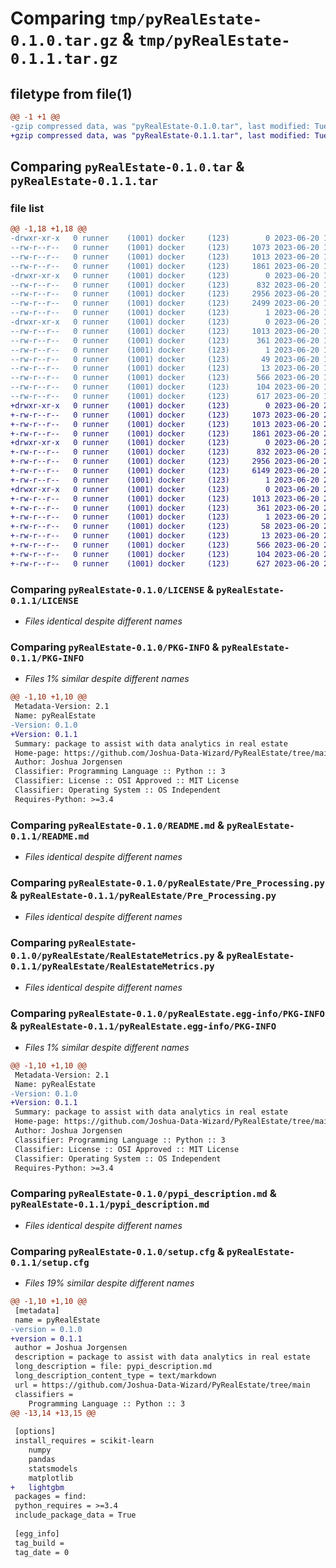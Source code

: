# Comparing `tmp/pyRealEstate-0.1.0.tar.gz` & `tmp/pyRealEstate-0.1.1.tar.gz`

## filetype from file(1)

```diff
@@ -1 +1 @@
-gzip compressed data, was "pyRealEstate-0.1.0.tar", last modified: Tue Jun 20 19:00:39 2023, max compression
+gzip compressed data, was "pyRealEstate-0.1.1.tar", last modified: Tue Jun 20 23:52:10 2023, max compression
```

## Comparing `pyRealEstate-0.1.0.tar` & `pyRealEstate-0.1.1.tar`

### file list

```diff
@@ -1,18 +1,18 @@
-drwxr-xr-x   0 runner    (1001) docker     (123)        0 2023-06-20 19:00:39.082808 pyRealEstate-0.1.0/
--rw-r--r--   0 runner    (1001) docker     (123)     1073 2023-06-20 19:00:23.000000 pyRealEstate-0.1.0/LICENSE
--rw-r--r--   0 runner    (1001) docker     (123)     1013 2023-06-20 19:00:39.082808 pyRealEstate-0.1.0/PKG-INFO
--rw-r--r--   0 runner    (1001) docker     (123)     1861 2023-06-20 19:00:23.000000 pyRealEstate-0.1.0/README.md
-drwxr-xr-x   0 runner    (1001) docker     (123)        0 2023-06-20 19:00:39.082808 pyRealEstate-0.1.0/pyRealEstate/
--rw-r--r--   0 runner    (1001) docker     (123)      832 2023-06-20 19:00:23.000000 pyRealEstate-0.1.0/pyRealEstate/Pre_Processing.py
--rw-r--r--   0 runner    (1001) docker     (123)     2956 2023-06-20 19:00:23.000000 pyRealEstate-0.1.0/pyRealEstate/RealEstateMetrics.py
--rw-r--r--   0 runner    (1001) docker     (123)     2499 2023-06-20 19:00:23.000000 pyRealEstate-0.1.0/pyRealEstate/Time_Trending.py
--rw-r--r--   0 runner    (1001) docker     (123)        1 2023-06-20 19:00:23.000000 pyRealEstate-0.1.0/pyRealEstate/__init__.py
-drwxr-xr-x   0 runner    (1001) docker     (123)        0 2023-06-20 19:00:39.082808 pyRealEstate-0.1.0/pyRealEstate.egg-info/
--rw-r--r--   0 runner    (1001) docker     (123)     1013 2023-06-20 19:00:39.000000 pyRealEstate-0.1.0/pyRealEstate.egg-info/PKG-INFO
--rw-r--r--   0 runner    (1001) docker     (123)      361 2023-06-20 19:00:39.000000 pyRealEstate-0.1.0/pyRealEstate.egg-info/SOURCES.txt
--rw-r--r--   0 runner    (1001) docker     (123)        1 2023-06-20 19:00:39.000000 pyRealEstate-0.1.0/pyRealEstate.egg-info/dependency_links.txt
--rw-r--r--   0 runner    (1001) docker     (123)       49 2023-06-20 19:00:39.000000 pyRealEstate-0.1.0/pyRealEstate.egg-info/requires.txt
--rw-r--r--   0 runner    (1001) docker     (123)       13 2023-06-20 19:00:39.000000 pyRealEstate-0.1.0/pyRealEstate.egg-info/top_level.txt
--rw-r--r--   0 runner    (1001) docker     (123)      566 2023-06-20 19:00:23.000000 pyRealEstate-0.1.0/pypi_description.md
--rw-r--r--   0 runner    (1001) docker     (123)      104 2023-06-20 19:00:23.000000 pyRealEstate-0.1.0/pyproject.toml
--rw-r--r--   0 runner    (1001) docker     (123)      617 2023-06-20 19:00:39.082808 pyRealEstate-0.1.0/setup.cfg
+drwxr-xr-x   0 runner    (1001) docker     (123)        0 2023-06-20 23:52:10.453568 pyRealEstate-0.1.1/
+-rw-r--r--   0 runner    (1001) docker     (123)     1073 2023-06-20 23:51:55.000000 pyRealEstate-0.1.1/LICENSE
+-rw-r--r--   0 runner    (1001) docker     (123)     1013 2023-06-20 23:52:10.453568 pyRealEstate-0.1.1/PKG-INFO
+-rw-r--r--   0 runner    (1001) docker     (123)     1861 2023-06-20 23:51:55.000000 pyRealEstate-0.1.1/README.md
+drwxr-xr-x   0 runner    (1001) docker     (123)        0 2023-06-20 23:52:10.453568 pyRealEstate-0.1.1/pyRealEstate/
+-rw-r--r--   0 runner    (1001) docker     (123)      832 2023-06-20 23:51:55.000000 pyRealEstate-0.1.1/pyRealEstate/Pre_Processing.py
+-rw-r--r--   0 runner    (1001) docker     (123)     2956 2023-06-20 23:51:55.000000 pyRealEstate-0.1.1/pyRealEstate/RealEstateMetrics.py
+-rw-r--r--   0 runner    (1001) docker     (123)     6149 2023-06-20 23:51:55.000000 pyRealEstate-0.1.1/pyRealEstate/Time_Trending.py
+-rw-r--r--   0 runner    (1001) docker     (123)        1 2023-06-20 23:51:55.000000 pyRealEstate-0.1.1/pyRealEstate/__init__.py
+drwxr-xr-x   0 runner    (1001) docker     (123)        0 2023-06-20 23:52:10.453568 pyRealEstate-0.1.1/pyRealEstate.egg-info/
+-rw-r--r--   0 runner    (1001) docker     (123)     1013 2023-06-20 23:52:10.000000 pyRealEstate-0.1.1/pyRealEstate.egg-info/PKG-INFO
+-rw-r--r--   0 runner    (1001) docker     (123)      361 2023-06-20 23:52:10.000000 pyRealEstate-0.1.1/pyRealEstate.egg-info/SOURCES.txt
+-rw-r--r--   0 runner    (1001) docker     (123)        1 2023-06-20 23:52:10.000000 pyRealEstate-0.1.1/pyRealEstate.egg-info/dependency_links.txt
+-rw-r--r--   0 runner    (1001) docker     (123)       58 2023-06-20 23:52:10.000000 pyRealEstate-0.1.1/pyRealEstate.egg-info/requires.txt
+-rw-r--r--   0 runner    (1001) docker     (123)       13 2023-06-20 23:52:10.000000 pyRealEstate-0.1.1/pyRealEstate.egg-info/top_level.txt
+-rw-r--r--   0 runner    (1001) docker     (123)      566 2023-06-20 23:51:55.000000 pyRealEstate-0.1.1/pypi_description.md
+-rw-r--r--   0 runner    (1001) docker     (123)      104 2023-06-20 23:51:55.000000 pyRealEstate-0.1.1/pyproject.toml
+-rw-r--r--   0 runner    (1001) docker     (123)      627 2023-06-20 23:52:10.453568 pyRealEstate-0.1.1/setup.cfg
```

### Comparing `pyRealEstate-0.1.0/LICENSE` & `pyRealEstate-0.1.1/LICENSE`

 * *Files identical despite different names*

### Comparing `pyRealEstate-0.1.0/PKG-INFO` & `pyRealEstate-0.1.1/PKG-INFO`

 * *Files 1% similar despite different names*

```diff
@@ -1,10 +1,10 @@
 Metadata-Version: 2.1
 Name: pyRealEstate
-Version: 0.1.0
+Version: 0.1.1
 Summary: package to assist with data analytics in real estate
 Home-page: https://github.com/Joshua-Data-Wizard/PyRealEstate/tree/main
 Author: Joshua Jorgensen
 Classifier: Programming Language :: Python :: 3
 Classifier: License :: OSI Approved :: MIT License
 Classifier: Operating System :: OS Independent
 Requires-Python: >=3.4
```

### Comparing `pyRealEstate-0.1.0/README.md` & `pyRealEstate-0.1.1/README.md`

 * *Files identical despite different names*

### Comparing `pyRealEstate-0.1.0/pyRealEstate/Pre_Processing.py` & `pyRealEstate-0.1.1/pyRealEstate/Pre_Processing.py`

 * *Files identical despite different names*

### Comparing `pyRealEstate-0.1.0/pyRealEstate/RealEstateMetrics.py` & `pyRealEstate-0.1.1/pyRealEstate/RealEstateMetrics.py`

 * *Files identical despite different names*

### Comparing `pyRealEstate-0.1.0/pyRealEstate.egg-info/PKG-INFO` & `pyRealEstate-0.1.1/pyRealEstate.egg-info/PKG-INFO`

 * *Files 1% similar despite different names*

```diff
@@ -1,10 +1,10 @@
 Metadata-Version: 2.1
 Name: pyRealEstate
-Version: 0.1.0
+Version: 0.1.1
 Summary: package to assist with data analytics in real estate
 Home-page: https://github.com/Joshua-Data-Wizard/PyRealEstate/tree/main
 Author: Joshua Jorgensen
 Classifier: Programming Language :: Python :: 3
 Classifier: License :: OSI Approved :: MIT License
 Classifier: Operating System :: OS Independent
 Requires-Python: >=3.4
```

### Comparing `pyRealEstate-0.1.0/pypi_description.md` & `pyRealEstate-0.1.1/pypi_description.md`

 * *Files identical despite different names*

### Comparing `pyRealEstate-0.1.0/setup.cfg` & `pyRealEstate-0.1.1/setup.cfg`

 * *Files 19% similar despite different names*

```diff
@@ -1,10 +1,10 @@
 [metadata]
 name = pyRealEstate
-version = 0.1.0
+version = 0.1.1
 author = Joshua Jorgensen
 description = package to assist with data analytics in real estate
 long_description = file: pypi_description.md
 long_description_content_type = text/markdown
 url = https://github.com/Joshua-Data-Wizard/PyRealEstate/tree/main
 classifiers = 
 	Programming Language :: Python :: 3
@@ -13,14 +13,15 @@
 
 [options]
 install_requires = scikit-learn
 	numpy
 	pandas
 	statsmodels
 	matplotlib
+	lightgbm
 packages = find:
 python_requires = >=3.4
 include_package_data = True
 
 [egg_info]
 tag_build = 
 tag_date = 0
```

